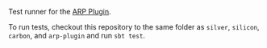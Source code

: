 Test runner for the [ARP Plugin](https://bitbucket.org/viperproject/arp-plugin/).

To run tests, checkout this repository to the same folder as `silver`,
`silicon`, `carbon`, and `arp-plugin` and run `sbt test`.
